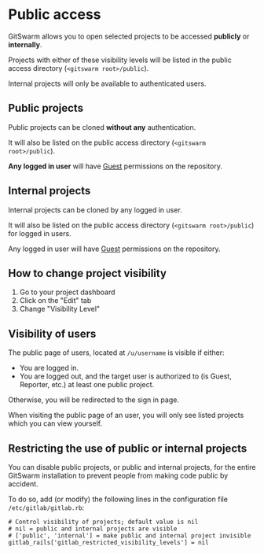 # Public access

GitSwarm allows you to open selected projects to be accessed **publicly**
or **internally**.

Projects with either of these visibility levels will be listed in the
public access directory (`<gitswarm root>/public`).

Internal projects will only be available to authenticated users.

## Public projects

Public projects can be cloned **without any** authentication.

It will also be listed on the public access directory
(`<gitswarm root>/public`).

**Any logged in user** will have [Guest](../permissions/permissions.md)
permissions on the repository.

## Internal projects

Internal projects can be cloned by any logged in user.

It will also be listed on the public access directory
(`<gitswarm root>/public`) for logged in users.

Any logged in user will have [Guest](../permissions/permissions.md)
permissions on the repository.

## How to change project visibility

1. Go to your project dashboard
1. Click on the "Edit" tab
1. Change "Visibility Level"

## Visibility of users

The public page of users, located at `/u/username` is visible if either:

- You are logged in.
- You are logged out, and the target user is authorized to (is Guest,
  Reporter, etc.) at least one public project.

Otherwise, you will be redirected to the sign in page.

When visiting the public page of an user, you will only see listed projects which you can view yourself.

## Restricting the use of public or internal projects

You can disable public projects, or public and internal projects, for the
entire GitSwarm installation to prevent people from making code public by
accident.

To do so, add (or modify) the following lines in the configuration file
`/etc/gitlab/gitlab.rb`:

```
# Control visibility of projects; default value is nil
# nil = public and internal projects are visible
# ['public', 'internal'] = make public and internal project invisible
gitlab_rails['gitlab_restricted_visibility_levels'] = nil
```
